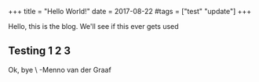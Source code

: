 +++
title = "Hello World!"
date = 2017-08-22
#tags = ["test" "update"]
+++


Hello, this is the blog.
We'll see if this ever gets used

## Testing 1 2 3

Ok, bye \\
-Menno van der Graaf
